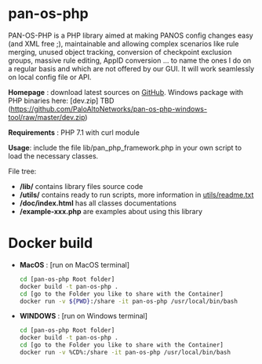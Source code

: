 pan-os-php
================


PAN-OS-PHP is a PHP library aimed at making PANOS config changes easy (and XML free ;), maintainable and allowing complex scenarios like rule merging, unused object tracking, conversion of checkpoint exclusion groups, massive rule editing, AppID conversion … to name the ones I do on a regular basis and which are not offered by our GUI. It will work seamlessly on local config file or API.

**Homepage** : download latest sources on [GitHub](https://github.com/PaloAltoNetworks/pan-os-php). Windows package with PHP binaries here: [dev.zip] TBD (https://github.com/PaloAltoNetworks/pan-os-php-windows-tool/raw/master/dev.zip)

**Requirements** : PHP 7.1 with curl module

**Usage**: include the file lib/pan_php_framework.php in your own script to load the necessary classes.

File tree:
* **/lib/** contains library files source code
* **/utils/** contains ready to run scripts, more information in [utils/readme.txt](/utils)
* **/doc/index.html**  has all classes documentations
* **/example-xxx.php** are examples about using this library

Docker build
============

* **MacOS** : [run on MacOS terminal]
	```bash
	cd [pan-os-php Root folder]
	docker build -t pan-os-php .
	cd [go to the Folder you like to share with the Container]
	docker run -v ${PWD}:/share -it pan-os-php /usr/local/bin/bash
	```

* **WINDOWS** : [run on Windows terminal]
	```bash
	cd [pan-os-php Root folder]
	docker build -t pan-os-php .
	cd [go to the Folder you like to share with the Container]
	docker run -v %CD%:/share -it pan-os-php /usr/local/bin/bash
	```